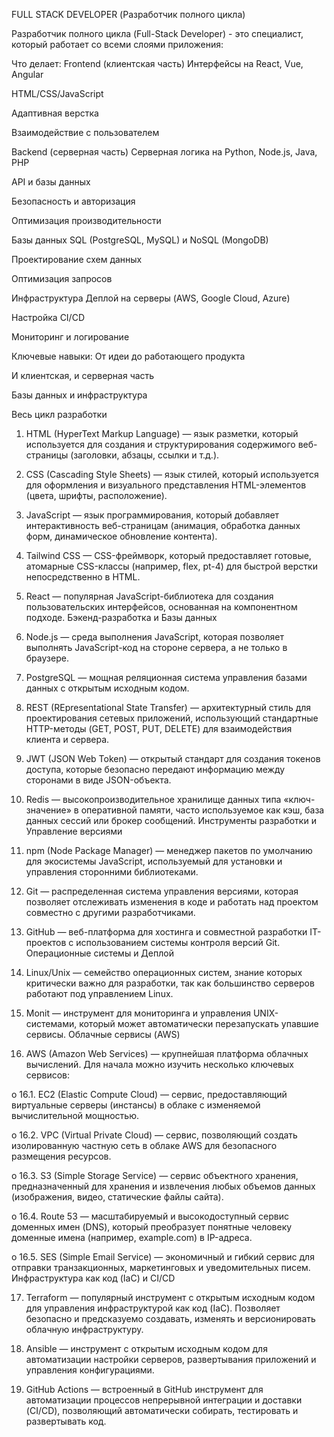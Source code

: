   FULL STACK DEVELOPER (Разработчик полного цикла)

  Разработчик полного цикла (Full-Stack Developer) - это специалист, который работает со всеми слоями приложения:

Что делает:
Frontend (клиентская часть)
Интерфейсы на React, Vue, Angular

HTML/CSS/JavaScript

Адаптивная верстка

Взаимодействие с пользователем

Backend (серверная часть)
Серверная логика на Python, Node.js, Java, PHP

API и базы данных

Безопасность и авторизация

Оптимизация производительности

Базы данных
SQL (PostgreSQL, MySQL) и NoSQL (MongoDB)

Проектирование схем данных

Оптимизация запросов

Инфраструктура
Деплой на серверы (AWS, Google Cloud, Azure)

Настройка CI/CD

Мониторинг и логирование

Ключевые навыки:
От идеи до работающего продукта

И клиентская, и серверная часть

Базы данных и инфраструктура

Весь цикл разработки

1.	HTML (HyperText Markup Language) — язык разметки, который используется для создания и структурирования содержимого веб-страницы (заголовки, абзацы, ссылки и т.д.).

2.	CSS (Cascading Style Sheets) — язык стилей, который используется для оформления и визуального представления HTML-элементов (цвета, шрифты, расположение).

3.	JavaScript — язык программирования, который добавляет интерактивность веб-страницам (анимация, обработка данных форм, динамическое обновление контента).

4.	Tailwind CSS — CSS-фреймворк, который предоставляет готовые, атомарные CSS-классы (например, flex, pt-4) для быстрой верстки непосредственно в HTML.

5.	React — популярная JavaScript-библиотека для создания пользовательских интерфейсов, основанная на компонентном подходе.
Бэкенд-разработка и Базы данных

6.	Node.js — среда выполнения JavaScript, которая позволяет выполнять JavaScript-код на стороне сервера, а не только в браузере.

7.	PostgreSQL — мощная реляционная система управления базами данных с открытым исходным кодом.

8.	REST (REpresentational State Transfer) — архитектурный стиль для проектирования сетевых приложений, использующий стандартные HTTP-методы (GET, POST, PUT, DELETE) для взаимодействия клиента и сервера.

9.	JWT (JSON Web Token) — открытый стандарт для создания токенов доступа, которые безопасно передают информацию между сторонами в виде JSON-объекта.

10.	Redis — высокопроизводительное хранилище данных типа «ключ-значение» в оперативной памяти, часто используемое как кэш, база данных сессий или брокер сообщений.
Инструменты разработки и Управление версиями

11.	npm (Node Package Manager) — менеджер пакетов по умолчанию для экосистемы JavaScript, используемый для установки и управления сторонними библиотеками.

12.	Git — распределенная система управления версиями, которая позволяет отслеживать изменения в коде и работать над проектом совместно с другими разработчиками.

13.	GitHub — веб-платформа для хостинга и совместной разработки IT-проектов с использованием системы контроля версий Git.
Операционные системы и Деплой

14.	Linux/Unix — семейство операционных систем, знание которых критически важно для разработки, так как большинство серверов работают под управлением Linux.

15.	Monit — инструмент для мониторинга и управления UNIX-системами, который может автоматически перезапускать упавшие сервисы.
Облачные сервисы (AWS)

16.	AWS (Amazon Web Services) — крупнейшая платформа облачных вычислений. Для начала можно изучить несколько ключевых сервисов:

o	16.1. EC2 (Elastic Compute Cloud) — сервис, предоставляющий виртуальные серверы (инстансы) в облаке с изменяемой вычислительной мощностью.

o	16.2. VPC (Virtual Private Cloud) — сервис, позволяющий создать изолированную частную сеть в облаке AWS для безопасного размещения ресурсов.

o	16.3. S3 (Simple Storage Service) — сервис объектного хранения, предназначенный для хранения и извлечения любых объемов данных (изображения, видео, статические файлы сайта).

o	16.4. Route 53 — масштабируемый и высокодоступный сервис доменных имен (DNS), который преобразует понятные человеку доменные имена (например, example.com) в IP-адреса.

o	16.5. SES (Simple Email Service) — экономичный и гибкий сервис для отправки транзакционных, маркетинговых и уведомительных писем.
Инфраструктура как код (IaC) и CI/CD

17.	Terraform — популярный инструмент с открытым исходным кодом для управления инфраструктурой как код (IaC). Позволяет безопасно и предсказуемо создавать, изменять и версионировать облачную инфраструктуру.

18.	Ansible — инструмент с открытым исходным кодом для автоматизации настройки серверов, развертывания приложений и управления конфигурациями.

19.	GitHub Actions — встроенный в GitHub инструмент для автоматизации процессов непрерывной интеграции и доставки (CI/CD), позволяющий автоматически собирать, тестировать и развертывать код.

